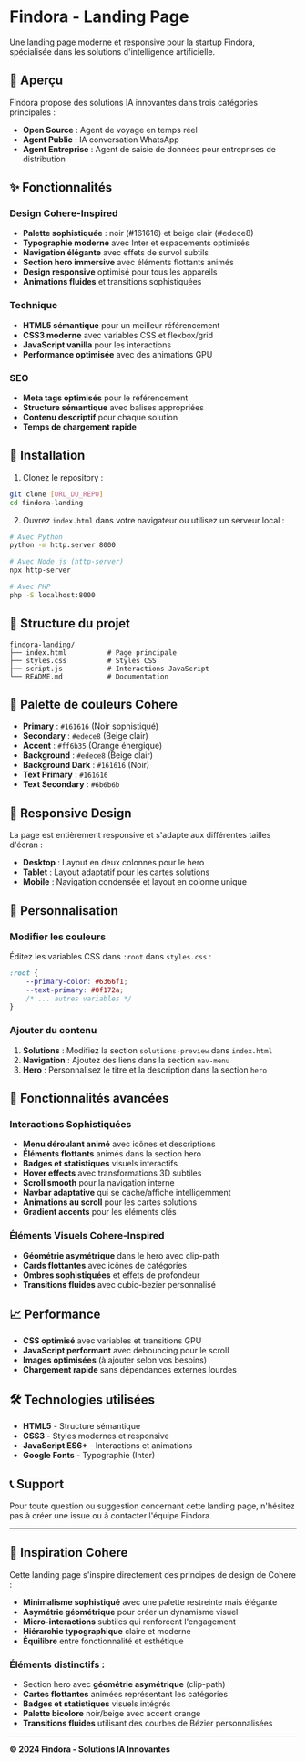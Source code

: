 # Findora - Landing Page

Une landing page moderne et responsive pour la startup Findora, spécialisée dans les solutions d'intelligence artificielle.

## 🎯 Aperçu

Findora propose des solutions IA innovantes dans trois catégories principales :
- **Open Source** : Agent de voyage en temps réel
- **Agent Public** : IA conversation WhatsApp  
- **Agent Entreprise** : Agent de saisie de données pour entreprises de distribution

## ✨ Fonctionnalités

### Design Cohere-Inspired
- **Palette sophistiquée** : noir (#161616) et beige clair (#edece8)
- **Typographie moderne** avec Inter et espacements optimisés
- **Navigation élégante** avec effets de survol subtils
- **Section hero immersive** avec éléments flottants animés
- **Design responsive** optimisé pour tous les appareils
- **Animations fluides** et transitions sophistiquées

### Technique
- **HTML5 sémantique** pour un meilleur référencement
- **CSS3 moderne** avec variables CSS et flexbox/grid
- **JavaScript vanilla** pour les interactions
- **Performance optimisée** avec des animations GPU

### SEO
- **Meta tags optimisés** pour le référencement
- **Structure sémantique** avec balises appropriées
- **Contenu descriptif** pour chaque solution
- **Temps de chargement rapide**

## 🚀 Installation

1. Clonez le repository :
```bash
git clone [URL_DU_REPO]
cd findora-landing
```

2. Ouvrez `index.html` dans votre navigateur ou utilisez un serveur local :
```bash
# Avec Python
python -m http.server 8000

# Avec Node.js (http-server)
npx http-server

# Avec PHP
php -S localhost:8000
```

## 📁 Structure du projet

```
findora-landing/
├── index.html          # Page principale
├── styles.css          # Styles CSS
├── script.js           # Interactions JavaScript
└── README.md           # Documentation
```

## 🎨 Palette de couleurs Cohere

- **Primary** : `#161616` (Noir sophistiqué)
- **Secondary** : `#edece8` (Beige clair)
- **Accent** : `#ff6b35` (Orange énergique)
- **Background** : `#edece8` (Beige clair)
- **Background Dark** : `#161616` (Noir)
- **Text Primary** : `#161616`
- **Text Secondary** : `#6b6b6b`

## 📱 Responsive Design

La page est entièrement responsive et s'adapte aux différentes tailles d'écran :
- **Desktop** : Layout en deux colonnes pour le hero
- **Tablet** : Layout adaptatif pour les cartes solutions
- **Mobile** : Navigation condensée et layout en colonne unique

## 🔧 Personnalisation

### Modifier les couleurs
Éditez les variables CSS dans `:root` dans `styles.css` :

```css
:root {
    --primary-color: #6366f1;
    --text-primary: #0f172a;
    /* ... autres variables */
}
```

### Ajouter du contenu
1. **Solutions** : Modifiez la section `solutions-preview` dans `index.html`
2. **Navigation** : Ajoutez des liens dans la section `nav-menu`
3. **Hero** : Personnalisez le titre et la description dans la section `hero`

## 🌟 Fonctionnalités avancées

### Interactions Sophistiquées
- **Menu déroulant animé** avec icônes et descriptions
- **Éléments flottants** animés dans la section hero
- **Badges et statistiques** visuels interactifs
- **Hover effects** avec transformations 3D subtiles
- **Scroll smooth** pour la navigation interne
- **Navbar adaptative** qui se cache/affiche intelligemment
- **Animations au scroll** pour les cartes solutions
- **Gradient accents** pour les éléments clés

### Éléments Visuels Cohere-Inspired
- **Géométrie asymétrique** dans le hero avec clip-path
- **Cards flottantes** avec icônes de catégories
- **Ombres sophistiquées** et effets de profondeur
- **Transitions fluides** avec cubic-bezier personnalisé

## 📈 Performance

- **CSS optimisé** avec variables et transitions GPU
- **JavaScript performant** avec debouncing pour le scroll
- **Images optimisées** (à ajouter selon vos besoins)
- **Chargement rapide** sans dépendances externes lourdes

## 🛠 Technologies utilisées

- **HTML5** - Structure sémantique
- **CSS3** - Styles modernes et responsive
- **JavaScript ES6+** - Interactions et animations
- **Google Fonts** - Typographie (Inter)

## 📞 Support

Pour toute question ou suggestion concernant cette landing page, n'hésitez pas à créer une issue ou à contacter l'équipe Findora.

---

## 🎯 Inspiration Cohere

Cette landing page s'inspire directement des principes de design de Cohere :
- **Minimalisme sophistiqué** avec une palette restreinte mais élégante
- **Asymétrie géométrique** pour créer un dynamisme visuel
- **Micro-interactions** subtiles qui renforcent l'engagement
- **Hiérarchie typographique** claire et moderne
- **Équilibre** entre fonctionnalité et esthétique

### Éléments distinctifs :
- Section hero avec **géométrie asymétrique** (clip-path)
- **Cartes flottantes** animées représentant les catégories
- **Badges et statistiques** visuels intégrés
- **Palette bicolore** noir/beige avec accent orange
- **Transitions fluides** utilisant des courbes de Bézier personnalisées

---

**© 2024 Findora - Solutions IA Innovantes**
